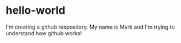 # hello-world
I'm creating a github respository. My name is Mark and I'm trying to understand how github works!
